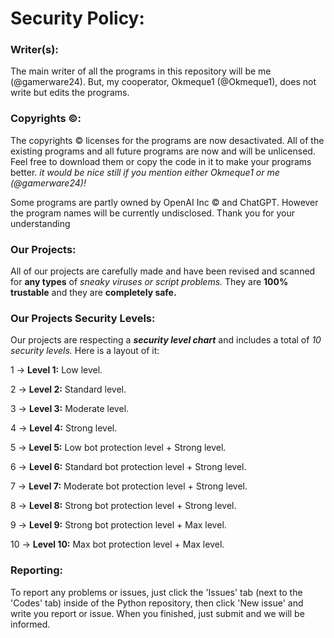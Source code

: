 # Security Policy:

### Writer(s):
The main writer of all the programs in this repository will be me (@gamerware24).
But, my cooperator, Okmeque1 (@Okmeque1), does not write but edits the programs.

### Copyrights ©:

The copyrights © licenses for the programs are now desactivated. All of the existing programs and all future programs are now and will be unlicensed. Feel free to download them or copy the code in it to make your programs better. *it would be nice still if you mention either Okmeque1 or me (@gamerware24)!*

Some programs are partly owned by OpenAI Inc © and ChatGPT. However the program names will be currently undisclosed. Thank you for your understanding

### Our Projects:

All of our projects are carefully made and have been revised and scanned for **any types** of *sneaky viruses or script problems.* They are **100% trustable** and they are **completely safe.** 

### Our Projects Security Levels:

Our projects are respecting a ***security level chart*** and includes a total of *10 security levels.* Here is a layout of it:

1 -> **Level 1:** Low level.

2 -> **Level 2:** Standard level.

3 -> **Level 3:** Moderate level.

4 -> **Level 4:** Strong level.

5 -> **Level 5:** Low bot protection level + Strong level.

6 -> **Level 6:** Standard bot protection level + Strong level.

7 -> **Level 7:** Moderate bot protection level + Strong level.

8 -> **Level 8:** Strong bot protection level + Strong level.

9 -> **Level 9:** Strong bot protection level + Max level.

10 -> **Level 10:** Max bot protection level + Max level.


### Reporting:

To report any problems or issues, just click the 'Issues' tab (next to the 'Codes' tab) inside of the Python repository, then click 'New issue' and write you report or issue. When you finished, just submit and we will be informed.
